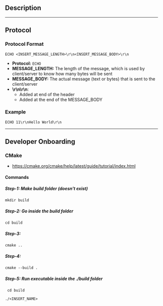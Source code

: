 ## Description


---
## Protocol

### Protocol Format

    ECHO <INSERT_MESSAGE_LENGTH>\r\n<INSERT_MESSAGE_BODY>\r\n

* **Protocol:** `ECHO`
* **MESSAGE_LENGTH:** The length of the message, which is used by client/server to know how many bytes will be sent
* **MESSAGE_BODY:** The actual message (text or bytes) that is sent to the client/server
* **\r\n\r\n**:
  * Added at end of the header
  * Added at the end of the MESSAGE_BODY

### Example

    ECHO 11\r\nHello World\r\n

---
## Developer Onboarding 

### CMake

* https://cmake.org/cmake/help/latest/guide/tutorial/index.html

#### Commands

##### Step-1: Make build folder (doesn't exist)

    mkdir build

##### Step-2: Go inside the build folder
    
    cd build

##### Step-3: 

    cmake ..

##### Step-4: 

    cmake --build .

##### Step-5: Run executable inside the ./build folder

     cd build 

    ./<INSERT_NAME>
